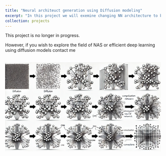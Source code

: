 ```yaml
---
title: "Neural architeuct generation using Diffusion modeling"
excerpt: "In this project we will exemine changing NN architecture to be more robust / less computationaly heavy, using classifier free diffusion models "
collection: projects
---
```



This project is no longer in progress.

However, if you wish to explore the field of NAS or efficient deep learning using diffusion models contact me

<br/><img src='/images/diff.webp'>